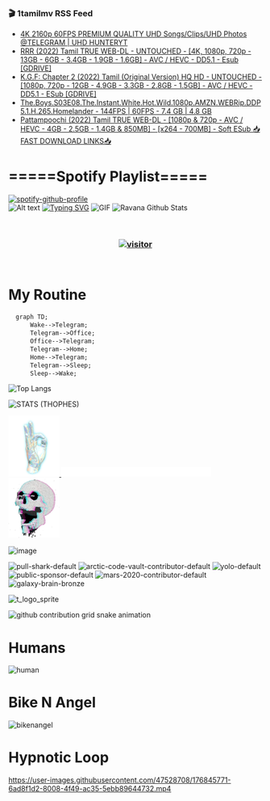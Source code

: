 ### 🎬 1tamilmv RSS Feed

<!-- BLOG-POST-LIST:START -->
- [4K 2160p 60FPS PREMIUM QUALITY UHD Songs/Clips/UHD Photos @TELEGRAM | UHD HUNTERYT](https://www.1tamilmv.space/index.php?/forums/topic/165284-4k-2160p-60fps-premium-quality-uhd-songsclipsuhd-photos-telegram-uhd-hunteryt/&do=findComment&comment=330278)
- [RRR &lpar;2022&rpar; Tamil TRUE WEB-DL - UNTOUCHED - [4K, 1080p, 720p - 13GB - 6GB - 3.4GB - 1.9GB - 1.6GB] - AVC / HEVC - DD5.1 - Esub [GDRIVE]](https://www.1tamilmv.space/index.php?/forums/topic/165283-rrr-2022-tamil-true-web-dl-untouched-4k-1080p-720p-13gb-6gb-34gb-19gb-16gb-avc-hevc-dd51-esub-gdrive/&do=findComment&comment=330277)
- [K.G.F: Chapter 2 &lpar;2022&rpar; Tamil &lpar;Original Version&rpar; HQ HD - UNTOUCHED - [1080p, 720p - 12GB - 4.9GB - 3.3GB - 2.8GB - 1.5GB] - AVC / HEVC - DD5.1 - ESub [GDRIVE]](https://www.1tamilmv.space/index.php?/forums/topic/165282-kgf-chapter-2-2022-tamil-original-version-hq-hd-untouched-1080p-720p-12gb-49gb-33gb-28gb-15gb-avc-hevc-dd51-esub-gdrive/&do=findComment&comment=330276)
- [The.Boys.S03E08.The.Instant.White.Hot.Wild.1080p.AMZN.WEBRip.DDP5.1.H.265.Homelander - 144FPS | 60FPS - 7.4 GB | 4.8 GB](https://www.1tamilmv.space/index.php?/forums/topic/165281-theboyss03e08theinstantwhitehotwild1080pamznwebripddp51h265homelander-144fps-60fps-74-gb-48-gb/&do=findComment&comment=330275)
- [Pattampoochi &lpar;2022&rpar; Tamil TRUE WEB-DL - [1080p &amp; 720p - AVC / HEVC - 4GB - 2.5GB - 1.4GB &amp; 850MB] - [x264 - 700MB] - Soft ESub 📥FAST DOWNLOAD LINKS📥](https://www.1tamilmv.space/index.php?/forums/topic/165280-pattampoochi-2022-tamil-true-web-dl-1080p-720p-avc-hevc-4gb-25gb-14gb-850mb-x264-700mb-soft-esub-%F0%9F%93%A5fast-download-links%F0%9F%93%A5/&do=findComment&comment=330274)
<!-- BLOG-POST-LIST:END -->

# =====Spotify Playlist=====
[![spotify-github-profile](https://spotify-github-profile.vercel.app/api/view?uid=31rfzgmuvvewegdlxvlev4ynz4vu&cover_image=true&theme=default&bar_color=53b14f&bar_color_cover=true)](https://ravana69.github.io/rss)
</br>
![Alt text](https://spotify-recently-played-readme.vercel.app/api?user=31rfzgmuvvewegdlxvlev4ynz4vu)
[![Typing SVG](https://readme-typing-svg.herokuapp.com?color=%2336BCF7&center=true&vCenter=true&multiline=true&height=81&lines=I+AM+RAVANA;CONTACT+ME+ON+TELEGRAM%3A+%40R4V4N4)](https://git.io/typing-svg)
<img align="centre" height="400px" width="490px" alt="GIF" src="https://github.com/ravana69/ravana69/blob/master/rvm.gif" />
![Ravana Github Stats](https://github-readme-stats.vercel.app/api?username=ravana69&&show_icons=true&theme=radical)

<br />
<h3 align="center"> <a href="https://t.me/r4v4n4"><img src="https://profile-counter.glitch.me/ravana69/count.svg" alt="visitor" width="600"></a> </h3>
</br>

<H1>My Routine</H1>

```mermaid
  graph TD;
      Wake-->Telegram;
      Telegram-->Office;
      Office-->Telegram;
      Telegram-->Home;
      Home-->Telegram;
      Telegram-->Sleep;
      Sleep-->Wake;
```
![Top Langs](https://github-readme-stats.vercel.app/api/top-langs/?username=ravana69&&show_icons=true&theme=radical)

![STATS (THOPHES)](https://github-profile-trophy.vercel.app/?username=ravana69&theme=gruvbox&margin-w=10&margin-h=15&column=8)
<br />
<p align="left">
    <a href="#">
        <img width="20%" src="./assets/images/hand.gif" alt="" />
    </a>
    <a href="#">
        <img width="59%" src="./assets/images/spacer.png" alt="" >
    </a>
    <a href="#">
        <img width="20%" src="./assets/images/skull.gif" alt="" />
    </a>
</p>


![image](https://user-images.githubusercontent.com/47528708/175298537-0623dc00-7b1a-4ec1-b5b1-71768763a234.png)

<img width="148" alt="pull-shark-default" src="https://user-images.githubusercontent.com/47528708/176419715-70981865-4dc6-489a-8a1a-06842db67b15.gif"> <img width="148" alt="arctic-code-vault-contributor-default" src="https://user-images.githubusercontent.com/47528708/175267501-e1fbbb8f-c2b2-4882-b865-2ac4debef26c.png"> <img width="148" alt="yolo-default" src="https://user-images.githubusercontent.com/47528708/175267654-281a1880-1129-4b7b-bf2f-de5dd2bc5afa.png"> <img width="148" alt="public-sponsor-default" src="https://user-images.githubusercontent.com/47528708/175268448-2e78cc75-fb25-4d76-bd22-7df520446b45.png"> <img width="148" alt="mars-2020-contributor-default" src="https://user-images.githubusercontent.com/47528708/175268475-de6d987a-3be9-4353-86a5-23b422559355.png"> <img width="148" alt="galaxy-brain-bronze" src="https://user-images.githubusercontent.com/47528708/176419717-e2fdca8b-0fdc-47dd-9511-a7ff52178a33.gif">

![t_logo_sprite](https://user-images.githubusercontent.com/47528708/175293007-21ff1792-1fca-4be3-bcae-12fdc3aa414f.svg)

![github contribution grid snake animation](https://raw.githubusercontent.com/ravana69/ravana69/output/github-contribution-grid-snake-dark.svg#gh-dark-mode-only)

# Humans
<img width="170" alt="human" src="https://user-images.githubusercontent.com/47528708/176413829-c142d478-1c96-4c3c-a2a4-2dd35374c335.gif">

# Bike N Angel
<img width="170" alt="bikenangel" src="https://user-images.githubusercontent.com/47528708/176616968-3a44f91e-8016-477c-9bb5-c4689a1adbee.gif">

# Hypnotic Loop

https://user-images.githubusercontent.com/47528708/176845771-6ad8f1d2-8008-4f49-ac35-5ebb89644732.mp4



